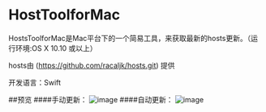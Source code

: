 # HostToolforMac
HostsToolforMac是Mac平台下的一个简易工具，来获取最新的hosts更新。（运行环境:OS X 10.10 或以上）

hosts由 (https://github.com/racaljk/hosts.git) 提供

开发语言：Swift

##预览
####手动更新：
![image](https://github.com/ZzzM/hosts/blob/master/hosts_tools/HostsToolforMac/Preview/manual.gif)
####自动更新：
![image](https://github.com/ZzzM/hosts/blob/master/hosts_tools/HostsToolforMac/Preview/automatic.gif)

